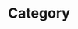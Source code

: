 ---
title: "Category"
layout : "categories"
permalink : /categories/
author_profile : true
sidebar_main : true
---